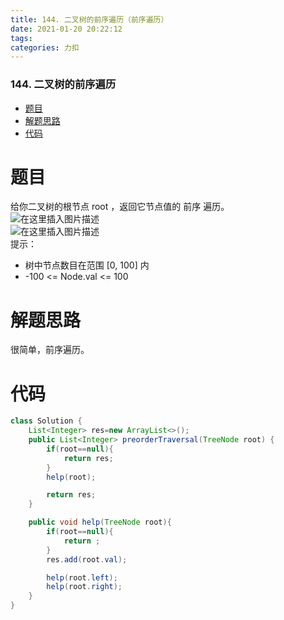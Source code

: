```yaml
---
title: 144. 二叉树的前序遍历（前序遍历）
date: 2021-01-20 20:22:12
tags: 
categories: 力扣
---
```


<!--more-->

### 144\. 二叉树的前序遍历

- [题目](#_2)
- [解题思路](#_12)
- [代码](#_14)

# 题目

给你二叉树的根节点 root ，返回它节点值的 前序 遍历。  
![在这里插入图片描述](https://img-blog.csdnimg.cn/20210120202017951.png?x-oss-process=image/watermark,type_ZmFuZ3poZW5naGVpdGk,shadow_10,text_aHR0cHM6Ly9ibG9nLmNzZG4ubmV0L3FxXzIxMDQwNTU5,size_16,color_FFFFFF,t_70)  
![在这里插入图片描述](https://img-blog.csdnimg.cn/20210120202040847.png?x-oss-process=image/watermark,type_ZmFuZ3poZW5naGVpdGk,shadow_10,text_aHR0cHM6Ly9ibG9nLmNzZG4ubmV0L3FxXzIxMDQwNTU5,size_16,color_FFFFFF,t_70)  
提示：

- 树中节点数目在范围 \[0, 100\] 内
- \-100 \<= Node.val \<= 100

# 解题思路

很简单，前序遍历。

# 代码

```java
class Solution {
    List<Integer> res=new ArrayList<>();
    public List<Integer> preorderTraversal(TreeNode root) {
        if(root==null){
            return res;
        }        
        help(root);

        return res;
    }

    public void help(TreeNode root){
        if(root==null){
            return ;
        }
        res.add(root.val);

        help(root.left);
        help(root.right);
    }
}
```